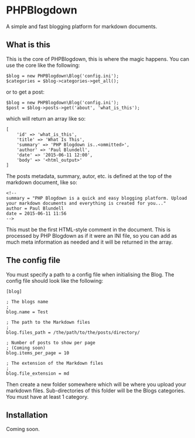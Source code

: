 # PHPBlogdown

A simple and fast blogging platform for markdown documents.

## What is this

This is the core of PHPBlogdown, this is where the magic happens. You can use the core like the following:

    $blog = new PHPBlogdown\Blog('config.ini');
    $categories = $blog->categories->get_all();
    
or to get a post:

    $blog = new PHPBlogdown\Blog('config.ini');
    $post = $blog->posts->get('about', 'what_is_this');

which will return an array like so:
    
    [
        'id' => 'what_is_this',
        'title' => 'What Is This',
        'summary' => 'PHP Blogdown is..<ommitted>',
        'author' => 'Paul Blundell',
        'date' => '2015-06-11 12:00',
        'body' => '<html_output>'
    ]
   
The posts metadata, summary, autor, etc. is defined at the top of the markdown document, like so:

    <!--
    summary = "PHP Blogdown is a quick and easy blogging platform. Upload your markdown documents and everything is created for you..."
    author = Paul Blundell
    date = 2015-06-11 11:56
    -->

This must be the first HTML-style comment in the document. This is processed by PHP Blogdown as if it were an INI file, so you can add as much meta information as needed and it will be returned in the array.

## The config file

You must specify a path to a config file when initialising the Blog. The config file should look like the following:
	
	[blog]
	
	; The blogs name
	;
	blog.name = Test
	
	; The path to the Markdown files
	;
	blog.files_path = /the/path/to/the/posts/directory/
	
	; Number of posts to show per page
	; (Coming soon)
	blog.items_per_page = 10
	
	; The extension of the Markdown files
	;
	blog.file_extension = md

Then create a new folder somewhere which will be where you upload your markdown files. Sub-directories of this folder will be the Blogs categories. You must have at least 1 category.

## Installation

Coming soon.

